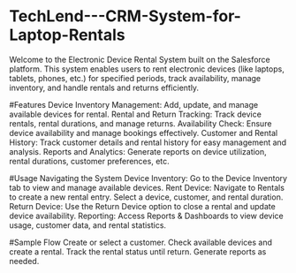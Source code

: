 # TechLend---CRM-System-for-Laptop-Rentals

Welcome to the Electronic Device Rental System built on the Salesforce platform. This system enables users to rent electronic devices (like laptops, tablets, phones, etc.) for specified periods, track availability, manage inventory, and handle rentals and returns efficiently.

#Features
Device Inventory Management: Add, update, and manage available devices for rental.
Rental and Return Tracking: Track device rentals, rental durations, and manage returns.
Availability Check: Ensure device availability and manage bookings effectively.
Customer and Rental History: Track customer details and rental history for easy management and analysis.
Reports and Analytics: Generate reports on device utilization, rental durations, customer preferences, etc.

#Usage
Navigating the System
Device Inventory: Go to the Device Inventory tab to view and manage available devices.
Rent Device: Navigate to Rentals to create a new rental entry. Select a device, customer, and rental duration.
Return Device: Use the Return Device option to close a rental and update device availability.
Reporting: Access Reports & Dashboards to view device usage, customer data, and rental statistics.

#Sample Flow
Create or select a customer.
Check available devices and create a rental.
Track the rental status until return.
Generate reports as needed.
